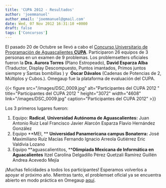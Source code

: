 ```yaml
---
title: 'CUPA 2012 - Resultados'
author: 'joemmanuel'
author_email: 'joemmanuel@gmail.com'
date: Wed, 07 Nov 2012 16:31:10 +0000
draft: false
tags: ['Concursos']
---
```


El pasado 20 de Octubre se llevó a cabo el [Concurso Universitario de Programación de Aguascalientes **CUPA**](https://omegaup.com/arena/CUPA2012/practice/). Participaron 26 equipos de 3 personas en un examen de 9 problemas. Los problemsetters oficiales fueron la **Dra. Aurora Torres** (Plano Estropeado), **David Esparza Alba** (Traductor, Display Descompuesto, Puntos imantados, Primos juntos siempre y Santas bombillas ) y  **Óscar Dávalos** (Cadenas de Potencias de 2, Múltiplos y Cubos.). Omegaup fue la plataforma de evaluación del CUPA.

{{< figure src="/images/DSC_0009.jpg" alt="Participantes del CUPA 2012 " title="Participantes del CUPA 2012 " height="3072" width="4608" link="/images/DSC_0009.jpg" caption="Participantes del CUPA 2012" >}}

Los 3 primeros lugares fueron:

1.  Equipo: **Radical**, **Universidad Autónoma de Aguascalientes:** Juan Antonio Ruiz Leal Francisco Javier Alarcón Esparza Flavio Hernández González
2.  Equipo **MEI, ** **Universidad Panamericana campus Bonaterra:** José Maximiliano Ruíz Macías Fernando Ignacio Arreola Gutiérrez Eric Valdivia Lozano
3.  Equipo **aguascalientitos, ****Olimpiada Mexicana de Informática en Aguacalientes** Itzel Carolina Delgadillo Pérez Quetzali Ramírez Guillén Andrea Acevedo Mejía

¡Muchas felicidades a todos los participantes! Esperamos volverlos a apoyar el próximo año. Mientras tanto, el problemset oficial ya se encuentra abierto en modo práctica en Omegaup [aquí](https://omegaup.com/arena/CUPA2012/practice/).